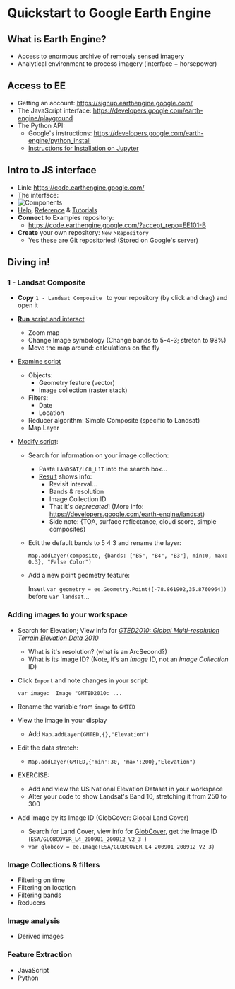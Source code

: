 # Quickstart to Google Earth Engine



## What is Earth Engine?

* Access to enormous archive of remotely sensed imagery
* Analytical environment to process imagery (interface + horsepower)



## Access to EE

- Getting an account: https://signup.earthengine.google.com/
- The JavaScript interface: https://developers.google.com/earth-engine/playground
- The Python API:
  - Google's instructions: https://developers.google.com/earth-engine/python_install
  -  [Instructions for Installation on Jupyter](Python-API-Install.md)



## Intro to JS interface

- Link: https://code.earthengine.google.com/
- The interface: 
- ![Components](https://developers.google.com/earth-engine/images/Playground_diagram_v3_crop.png)
- [Help](https://developers.google.com/earth-engine/), [Reference](https://developers.google.com/earth-engine/api_docs) & [Tutorials](https://developers.google.com/earth-engine/tutorials)
- **Connect** to Examples repository: 
  - https://code.earthengine.google.com/?accept_repo=EE101-B
- **Create** your own repository: `New` >`Repository`
  - Yes these are Git repositories! (Stored on Google's server)



## Diving in!

### 1 - Landsat Composite

- **Copy** `1 - Landsat Composite ` to your repository (by click and drag) and open it

- **<u>Run** script and interact</u>

  - Zoom map
  - Change Image symbology (Change bands to 5-4-3; stretch to 98%)
  - Move the map around: calculations on the fly

- <u>Examine script</u>

  - Objects: 
    - Geometry feature (vector)
    - Image collection (raster stack)
  - Filters:
    - Date
    - Location
  - Reducer algorithm: Simple Composite (specific to Landsat)
  - Map Layer

- <u>Modify script</u>:

  - Search for information on your image collection:

    - Paste `LANDSAT/LC8_L1T` into the search box...
    - [Result](https://code.earthengine.google.com/dataset/LANDSAT/LC8_L1T) shows info:
      - Revisit interval...
      - Bands & resolution
      - Image Collection ID
      - That it's *deprecated*! (More info: https://developers.google.com/earth-engine/landsat)
      - Side note: {TOA, surface reflectance, cloud score, simple composites}

  - Edit the default bands to 5 4 3 and rename the layer:

    `Map.addLayer(composite, {bands: ["B5", "B4", "B3"], min:0, max: 0.3}, "False Color")`

  - Add a new point geometry feature:

    Insert  `var geometry = ee.Geometry.Point([-78.861902,35.8760964])` before  `var landsat`...



### Adding images to your workspace

- Search for Elevation; View info for [*GTED2010: Global Multi-resolution Terrain Elevation Data 2010*](https://code.earthengine.google.com/dataset/USGS/GMTED2010)

  - What is it's resolution? (what is an ArcSecond?)
  - What is its Image ID? (Note, it's an *Image* ID, not an *Image Collection* ID)

- Click `Import` and note changes in your script:

  `var image:  Image "GMTED2010: ...`

- Rename the variable from `image` to `GMTED`

- View the image in your display

  - Add `Map.addLayer(GMTED,{},"Elevation")`

- Edit the data stretch:

  - `Map.addLayer(GMTED,{'min':30, 'max':200},"Elevation")`

- EXERCISE: 

  - Add and view the US National Elevation Dataset in your workspace
  - Alter your code to show Landsat's Band 10, stretching it from 250 to 300

- Add image by its Image ID (GlobCover: Global Land Cover)

  - Search for Land Cover, view info for [GlobCover](https://code.earthengine.google.com/dataset/ESA/GLOBCOVER_L4_200901_200912_V2_3), get the Image ID (`ESA/GLOBCOVER_L4_200901_200912_V2_3 `)
  - `var globcov = ee.Image(ESA/GLOBCOVER_L4_200901_200912_V2_3)`



### Image Collections & filters

- Filtering on time
- Filtering on location
- Filtering bands
- Reducers



### Image analysis

- Derived images



### Feature Extraction

- JavaScript
- Python

